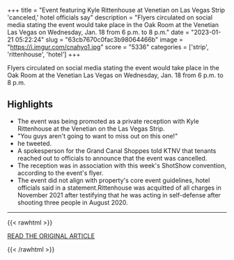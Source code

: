 +++
title = "Event featuring Kyle Rittenhouse at Venetian on Las Vegas Strip 'canceled,' hotel officials say"
description = "Flyers circulated on social media stating the event would take place in the Oak Room at the Venetian Las Vegas on Wednesday, Jan. 18 from 6 p.m. to 8 p.m."
date = "2023-01-21 05:22:24"
slug = "63cb7670c0fac3b98064466b"
image = "https://i.imgur.com/cnahyo1.jpg"
score = "5336"
categories = ['strip', 'rittenhouse', 'hotel']
+++

Flyers circulated on social media stating the event would take place in the Oak Room at the Venetian Las Vegas on Wednesday, Jan. 18 from 6 p.m. to 8 p.m.

## Highlights

- The event was being promoted as a private reception with Kyle Rittenhouse at the Venetian on the Las Vegas Strip.
- "You guys aren't going to want to miss out on this one!"
- he tweeted.
- A spokesperson for the Grand Canal Shoppes told KTNV that tenants reached out to officials to announce that the event was cancelled.
- The reception was in association with this week's ShotShow convention, according to the event's flyer.
- The event did not align with property's core event guidelines, hotel officials said in a statement.Rittenhouse was acquitted of all charges in November 2021 after testifying that he was acting in self-defense after shooting three people in August 2020.

---

{{< rawhtml >}}
  <p class="article-category">
    <a target="_blank" href="https://www.ktnv.com/news/event-featuring-kyle-rittenhouse-at-venetian-on-las-vegas-strip-canceled-hotel-officials-say">READ THE ORIGINAL ARTICLE</a>
  </p>
{{< /rawhtml >}}
